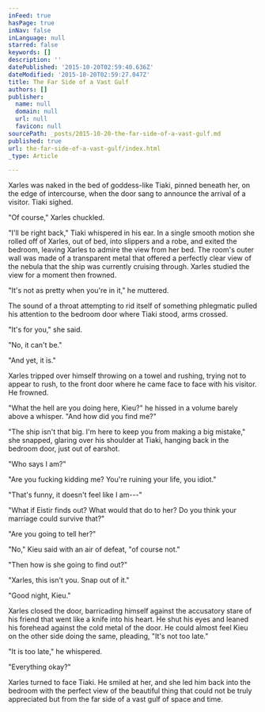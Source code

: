 ```yaml
---
inFeed: true
hasPage: true
inNav: false
inLanguage: null
starred: false
keywords: []
description: ''
datePublished: '2015-10-20T02:59:40.636Z'
dateModified: '2015-10-20T02:59:27.047Z'
title: The Far Side of a Vast Gulf
authors: []
publisher:
  name: null
  domain: null
  url: null
  favicon: null
sourcePath: _posts/2015-10-20-the-far-side-of-a-vast-gulf.md
published: true
url: the-far-side-of-a-vast-gulf/index.html
_type: Article

---
```

Xarles
was naked in the bed of goddess-like Tiaki, pinned beneath her, on the edge of
intercourse, when the door sang to announce the arrival of a visitor. Tiaki
sighed.

"Of course," Xarles chuckled.

"I'll be right back," Tiaki
whispered in his ear. In a single smooth motion she rolled off of Xarles, out
of bed, into slippers and a robe, and exited the bedroom, leaving Xarles to
admire the view from her bed. The room's outer wall was made of a transparent
metal that offered a perfectly clear view of the nebula that the ship was
currently cruising through. Xarles studied the view for a moment then frowned.

"It's not as pretty when you're in
it," he muttered.

The sound of a throat attempting to
rid itself of something phlegmatic pulled his attention to the bedroom door
where Tiaki stood, arms crossed.

"It's for you," she said.

"No, it
can't be."

"And yet, it is."

Xarles tripped over himself throwing
on a towel and rushing, trying not to appear to rush, to the front door where
he came face to face with his visitor. He frowned.

"What the hell are you doing here,
Kieu?" he hissed in a volume barely above a whisper. "And how did you find me?"

"The ship isn't that big. I'm here
to keep you from making a big mistake," she snapped, glaring over his shoulder
at Tiaki, hanging back in the bedroom door, just out of earshot.

"Who says I am?"

"Are you fucking kidding me? You're
ruining your life, you idiot."

"That's funny, it doesn't feel like
I am---"

"What if Eistir finds out? What
would that do to her? Do you think your marriage could survive that?"

"Are you going to tell her?"

"No," Kieu said with an air of
defeat, "of course not."

"Then how is she going to find out?"

"Xarles, this isn't you. Snap out of
it."

"Good night, Kieu."

Xarles closed the door, barricading
himself against the accusatory stare of his friend that went like a knife into
his heart. He shut his eyes and leaned his forehead against the cold metal of
the door. He could almost feel Kieu on the other side doing the same, pleading,
"It's not too late."

"It is too late," he whispered.

"Everything okay?"

Xarles turned to face Tiaki. He
smiled at her, and she led him back into the bedroom with the perfect view of
the beautiful thing that could not be truly appreciated but from the far side of a
vast gulf of space and time.